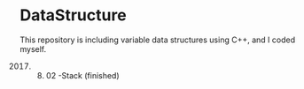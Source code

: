 # DataStructure
This repository is including variable data structures using C++, and I coded myself.

2017. 08. 02
-Stack (finished)
